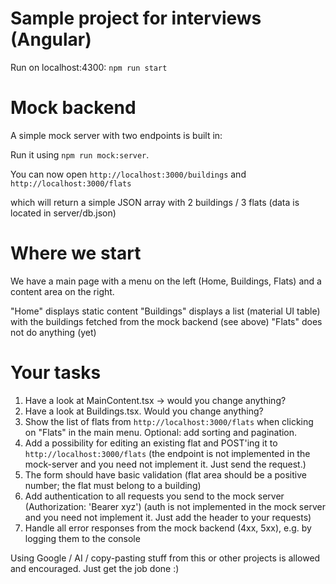 # Sample project for interviews (Angular)

Run on localhost:4300: `npm run start` 

# Mock backend

A simple mock server with two endpoints is built in:

Run it using `npm run mock:server`. 

You can now open `http://localhost:3000/buildings` and `http://localhost:3000/flats`

which will return a simple JSON array with 2 buildings / 3 flats
(data is located in server/db.json)

# Where we start

We have a main page with a menu on the left (Home, Buildings, Flats) and a content area on the right. 

"Home" displays static content
"Buildings" displays a list (material UI table) with the buildings fetched from the mock backend (see above)
"Flats" does not do anything (yet)

# Your tasks

1. Have a look at MainContent.tsx -> would you change anything? 
2. Have a look at Buildings.tsx. Would you change anything?
3. Show the list of flats from `http://localhost:3000/flats` when clicking on "Flats" in the main menu. Optional: add sorting and pagination.
4. Add a possibility for editing an existing flat and POST'ing it to `http://localhost:3000/flats` (the endpoint is not implemented in the mock-server and you need not implement it. Just send the request.)
5. The form should have basic validation (flat area should be a positive number; the flat must belong to a building)
6. Add authentication to all requests you send to the mock server (Authorization: 'Bearer xyz') (auth is not implemented in the mock server and you need not implement it. Just add the header to your requests)
7. Handle all error responses from the mock backend (4xx, 5xx), e.g. by logging them to the console

Using Google / AI / copy-pasting stuff from this or other projects is allowed and encouraged. Just get the job done :)
